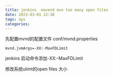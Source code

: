 ```yaml
---
title: jenkins  mavend mvn too many open files
date: 2023-03-01 22:38
tags: ops
categories: 
---
```


<!--more-->

先配置mvnd的配置文件 conf/mvnd.properties

```
mvnd.jvmArgs=-XX:-MaxFDLimit
```

jenkins 启动命令添加-XX:-MaxFDLimit

修改系统ulimt的open files 大小